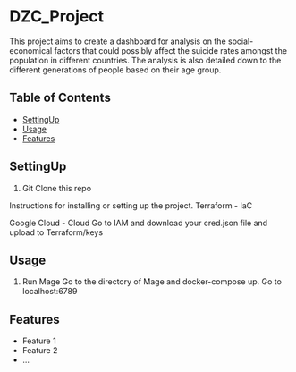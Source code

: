 # DZC_Project

This project aims to create a dashboard for analysis on the social-economical factors that could possibly affect the suicide rates amongst the population in different countries. The analysis is also detailed down to the different generations of people based on their age group.


## Table of Contents

- [SettingUp](#settingup)
- [Usage](#usage)
- [Features](#features)


## SettingUp
1) Git Clone this repo

Instructions for installing or setting up the project.
Terraform - IaC

Google Cloud - Cloud
Go to IAM and download your cred.json file and upload to Terraform/keys



## Usage

1) Run Mage
Go to the directory of Mage and docker-compose up.
Go to localhost:6789


## Features

- Feature 1
- Feature 2
- ...



